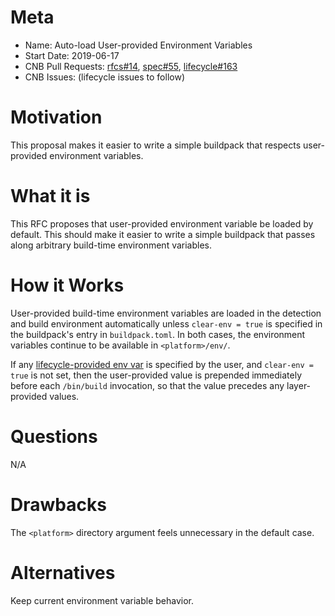 # Meta
[meta]: #meta
- Name: Auto-load User-provided Environment Variables
- Start Date: 2019-06-17
- CNB Pull Requests: [rfcs#14](https://github.com/buildpacks/rfcs/pull/14), [spec#55](https://github.com/buildpacks/spec/pull/55), [lifecycle#163](https://github.com/buildpacks/lifecycle/pull/163)
- CNB Issues: (lifecycle issues to follow)


# Motivation
[motivation]: #motivation

This proposal makes it easier to write a simple buildpack that respects user-provided environment variables.

# What it is
[what-it-is]: #what-it-is

This RFC proposes that user-provided environment variable be loaded by default. This should make it easier to write a simple buildpack that passes along arbitrary build-time environment variables.

# How it Works
[how-it-works]: #how-it-works

User-provided build-time environment variables are loaded in the detection and build environment automatically unless `clear-env = true` is specified in the buildpack's entry in `buildpack.toml`. In both cases, the environment variables continue to be available in `<platform>/env/`.

If any [lifecycle-provided env var](https://github.com/buildpacks/spec/blob/master/buildpack.md#provided-by-the-lifecycle) is specified by the user, and `clear-env = true` is not set, then the user-provided value is prepended immediately before each `/bin/build` invocation, so that the value precedes any layer-provided values.

# Questions
[questions]: #questions

N/A

# Drawbacks
[drawbacks]: #drawbacks

The `<platform>` directory argument feels unnecessary in the default case.

# Alternatives
[alternatives]: #alternatives

Keep current environment variable behavior.
